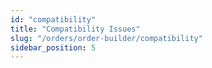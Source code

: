 ```yaml
---
id: "compatibility"
title: "Compatibility Issues"
slug: "/orders/order-builder/compatibility"
sidebar_position: 5
---
```


